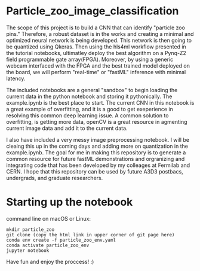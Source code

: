 # Particle_zoo_image_classification
The scope of this project is to build a CNN that can identify "particle zoo pins." Therefore, a robust dataset is in the works and creating a minimal and optimized neural network is being developed. This network is then going to be quantized using Qkeras. Then using the hls4ml workflow presented in the tutorial notebooks, ultimatley deploy the best algorithm on a Pynq-Z2 field programmable gate array(FPGA). Moreover, by using a generic webcam interfaced with the FPGA and the best trained model deployed on the board, we will perform "real-time" or "fastML" inference with minimal latency. 

The included notebooks are a general "sandbox" to begin loading the current data in the python notebook and storing it pythonically. The example.ipynb is the best place to start. The current CNN in this notebook is a great example of overfitting, and it is a good to get exeperience in resolving this common deep learning issue. A common solution to overfitting, is getting more data, openCV is a great resource in agmenting current image data and add it to the current data. 

I also have included a very messy image preprocessing notebook. I will be cleaing this up in the coming days and adding more on quantization in the example.ipynb. The goal for me in making this repository is to generate a common resource for future fastML demonstrations and orgranizing and integrating code that has been developed by my colleages at Fermilab and CERN. I hope that this repository can be used by future A3D3 postbacs, undergrads, and graduate researchers.  

# Starting up the notebook
command line on macOS or Linux: 
```
mkdir particle_zoo 
git clone (copy the html link in upper corner of git page here)
conda env create -f particle_zoo_env.yaml
conda activate particle_zoo_env
jupyter notebook 
```
Have fun and enjoy the proccess! :)
